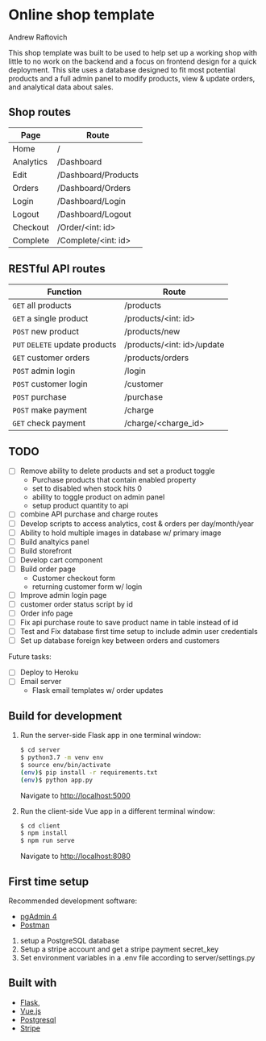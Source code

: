# Online shop template

Andrew Raftovich

This shop template was built to be used to help set up a working shop with little to no work on the backend and a focus on frontend design for a quick deployment. This site uses a database designed to fit most potential products and a full admin panel to modify products, view & update orders, and analytical data about sales.

## Shop routes

| Page      | Route  |
| ------    | ------ |
| Home      | /      |
| Analytics | /Dashboard |
| Edit     | /Dashboard/Products  |
| Orders   | /Dashboard/Orders    |
| Login    | /Dashboard/Login     |
| Logout   | /Dashboard/Logout    |
| Checkout | /Order/<int: id>     |
| Complete | /Complete/<int: id>  |

## RESTful API routes
   
| Function | Route |
| ------ | ------  |
| `GET` all products | /products |
| `GET` a single product | /products/<int: id> |
| `POST` new product | /products/new |
| `PUT` `DELETE` update products | /products/<int: id>/update  |
| `GET` customer orders | /products/orders |
| `POST` admin login | /login  |
| `POST` customer login | /customer |
| `POST` purchase   | /purchase  |
| `POST` make payment | /charge  |
| `GET` check payment | /charge/<charge_id> |

## TODO

- [ ] Remove ability to delete products and set a product toggle
  - Purchase products that contain enabled property
  - set to disabled when stock hits 0
  - ability to toggle product on admin panel
  - setup product quantity to api
- [ ] combine API purchase and charge routes
- [ ] Develop scripts to access analytics, cost & orders per day/month/year
- [ ] Ability to hold multiple images in database w/ primary image
- [ ] Build analtyics panel
- [ ] Build storefront
- [ ] Develop cart component
- [ ] Build order page
  - Customer checkout form
  - returning customer form w/ login
- [ ] Improve admin login page
- [ ] customer order status script by id
- [ ] Order info page
- [ ] Fix api purchase route to save product name in table instead of id
- [ ] Test and Fix database first time setup to include admin user credentials
- [ ] Set up database foreign key between orders and customers

Future tasks:
- [ ] Deploy to Heroku
- [ ] Email server
  - Flask email templates w/ order updates

## Build for development

1. Run the server-side Flask app in one terminal window:

    ```sh
    $ cd server
    $ python3.7 -m venv env
    $ source env/bin/activate
    (env)$ pip install -r requirements.txt
    (env)$ python app.py
    ```

    Navigate to [http://localhost:5000](http://localhost:5000)

2. Run the client-side Vue app in a different terminal window:

    ```sh
    $ cd client
    $ npm install
    $ npm run serve
    ```

    Navigate to [http://localhost:8080](http://localhost:8080)

## First time setup

Recommended development software:
- [pgAdmin 4](https://www.postgresql.org/)
- [Postman](https://www.postman.com/)

1. setup a PostgreSQL database
2. Setup a stripe account and get a stripe payment secret_key
3. Set environment variables in a .env file according to server/settings.py

## Built with

- [Flask](https://flask.palletsprojects.com/en/1.1.x/),
- [Vue.js](https://vuejs.org/)
- [Postgresql](https://www.postgresql.org/)
- [Stripe](https://stripe.com/)